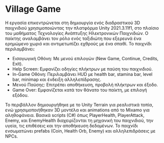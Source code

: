 # Village Game

Η εργασία επικεντρώνεται στη δημιουργία ενός διαδραστικού 3D παιχνιδιού χρησιμοποιώντας την πλατφόρμα Unity 2021.3.11f1, στο πλαίσιο του μαθήματος Τεχνολογίες Ανάπτυξης Ηλεκτρονικών Παιχνιδιών. Ο παίκτης αναλαμβάνει τον ρόλο ενός ταξιδιώτη που εξερευνά ένα ερημώμενο χωριό και αντιμετωπίζει εχθρούς με ένα σπαθί. Το παιχνίδι περιλαμβάνει:

* Εισαγωγική Οθόνη: Με μενού επιλογών (New Game, Continue, Credits, Exit).
* Help Screen: Εμφανίζει οδηγίες πλήκτρων με παύση του παιχνιδιού.
* In-Game Οθόνη: Περιλαμβάνει HUD με health bar, stamina bar, level bar, minimap και ένδειξη αλληλεπίδρασης.
* Μενού Παύσης: Επιτρέπει αποθήκευση, προβολή πλήκτρων και έξοδο.
* Game Over: Εμφανίζεται κατά τον θάνατο του παίκτη, με επιλογή εξόδου.

Το περιβάλλον δημιουργήθηκε με το Unity Terrain για ρεαλιστικά τοπία, ενώ χρησιμοποιήθηκαν 3D μοντέλα και animations από το Mixamo για αληθοφάνεια. Βασικά scripts (C#) όπως PlayerHealth, PlayerAttack, Enemy, και EnemyHealth διαχειρίζονται τη μηχανική του παιχνιδιού, την υγεία, τις επιθέσεις και την αποθήκευση δεδομένων. Το παιχνίδι ενσωματώνει prefabs (Coin, Health Orb, Enemy) και αλληλεπιδράσεις με NPCs.
